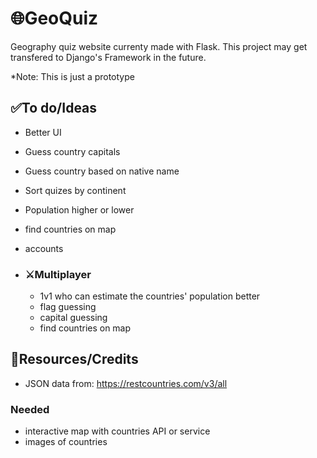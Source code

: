# 🌐GeoQuiz
Geography quiz website currenty made with Flask. This project may get transfered to Django's Framework in the future.

*Note: This is just a prototype 

## ✅To do/Ideas
- Better UI
- Guess country capitals
- Guess country based on native name
- Sort quizes by continent
- Population higher or lower
- find countries on map
- accounts

- ### ⚔Multiplayer
  - 1v1 who can estimate the countries' population better
  - flag guessing
  - capital guessing
  - find countries on map

## 📜Resources/Credits
- JSON data from: https://restcountries.com/v3/all

### Needed
  - interactive map with countries API or service
  - images of countries

